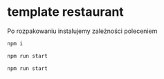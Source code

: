 # template restaurant

Po rozpakowaniu instalujemy zależności poleceniem

```bash
npm i
```

```bash
npm run start
```

```bash
npm run start
```


